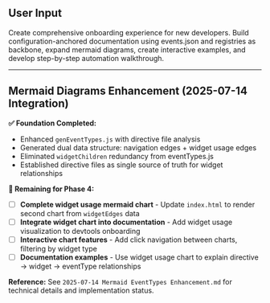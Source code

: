## User Input
  Create comprehensive onboarding experience for new developers. Build configuration-anchored documentation using events.json and registries as backbone, expand mermaid diagrams,
  create interactive examples, and develop step-by-step automation walkthrough.

---

## Mermaid Diagrams Enhancement (2025-07-14 Integration)

**✅ Foundation Completed:**
- Enhanced `genEventTypes.js` with directive file analysis
- Generated dual data structure: navigation edges + widget usage edges  
- Eliminated `widgetChildren` redundancy from eventTypes.js
- Established directive files as single source of truth for widget relationships

**🔄 Remaining for Phase 4:**
- [ ] **Complete widget usage mermaid chart** - Update `index.html` to render second chart from `widgetEdges` data
- [ ] **Integrate widget chart into documentation** - Add widget usage visualization to devtools onboarding
- [ ] **Interactive chart features** - Add click navigation between charts, filtering by widget type
- [ ] **Documentation examples** - Use widget usage chart to explain directive → widget → eventType relationships

**Reference:** See `2025-07-14 Mermaid EventTypes Enhancement.md` for technical details and implementation status.
